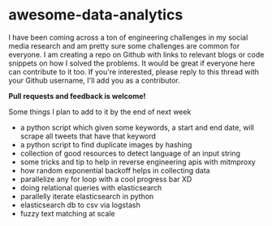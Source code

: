 # awesome-data-analytics

I have been coming across a ton of engineering challenges in my social media research and am pretty sure some challenges are common for everyone. I am creating a repo on Github with links to relevant blogs or code snippets on how I solved the problems. It would be great if everyone here can contribute to it too. If you're interested, please reply to this thread with your Github username, I'll add you as a contributor.

**Pull requests and feedback is welcome!**

Some things I plan to add to it by the end of next week
- a python script which given some keywords, a start and end date, will scrape all tweets that have that keyword
- a python script to find duplicate images by hashing
- collection of good resources to detect language of an input string
- some tricks and tip to help in reverse engineering apis with mitmproxy
- how random exponential backoff helps in collecting data
- parallelize any for loop with a cool progress bar XD
- doing relational queries with elasticsearch
- parallelly iterate elasticsearch in python
- elasticsearch db to csv via logstash
- fuzzy text matching at scale
